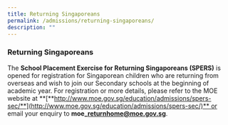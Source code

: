 ```yaml
---
title: Returning Singaporeans
permalink: /admissions/returning-singaporeans/
description: ""
---
```

### Returning Singaporeans

The **School Placement Exercise for Returning Singaporeans (SPERS)** is opened for registration for Singaporean children who are returning from overseas and wish to join our Secondary schools at the beginning of academic year. For registration or more details, please refer to the MOE website at **[**http://www.moe.gov.sg/education/admissions/spers-sec/**](http://www.moe.gov.sg/education/admissions/spers-sec/)** or email your enquiry to **moe\_returnhome@moe.gov.sg**.